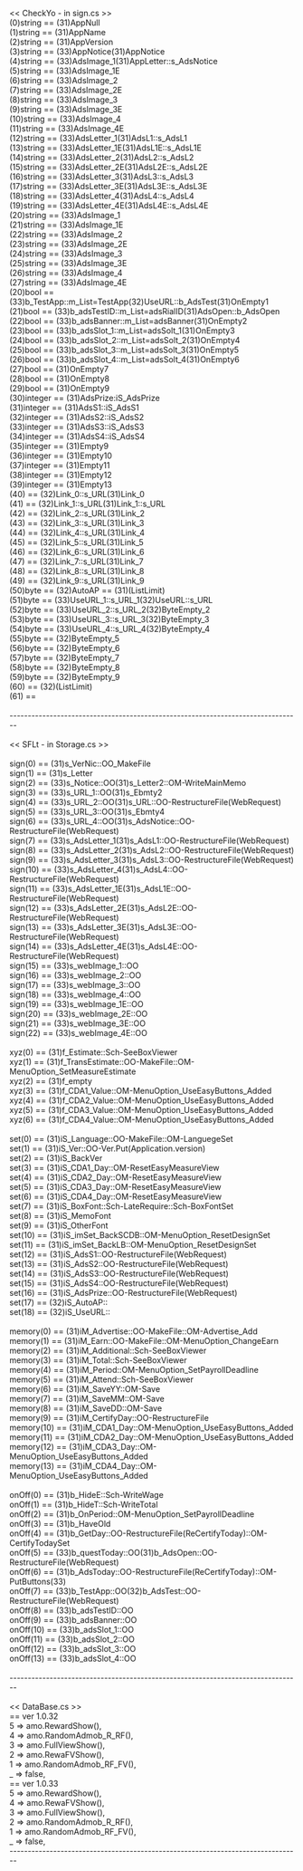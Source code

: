 << CheckYo - in sign.cs >>
<br>(0)string == (31)AppNull
<br>(1)string == (31)AppName
<br>(2)string == (31)AppVersion
<br>(3)string == (33)AppNotice(31)AppNotice
<br>(4)string == (33)AdsImage_1(31)AppLetter::s_AdsNotice
<br>(5)string == (33)AdsImage_1E
<br>(6)string == (33)AdsImage_2
<br>(7)string == (33)AdsImage_2E
<br>(8)string == (33)AdsImage_3
<br>(9)string == (33)AdsImage_3E
<br>(10)string == (33)AdsImage_4
<br>(11)string == (33)AdsImage_4E
<br>(12)string == (33)AdsLetter_1(31)AdsL1::s_AdsL1
<br>(13)string == (33)AdsLetter_1E(31)AdsL1E::s_AdsL1E
<br>(14)string == (33)AdsLetter_2(31)AdsL2::s_AdsL2
<br>(15)string == (33)AdsLetter_2E(31)AdsL2E::s_AdsL2E
<br>(16)string == (33)AdsLetter_3(31)AdsL3::s_AdsL3
<br>(17)string == (33)AdsLetter_3E(31)AdsL3E::s_AdsL3E
<br>(18)string == (33)AdsLetter_4(31)AdsL4::s_AdsL4
<br>(19)string == (33)AdsLetter_4E(31)AdsL4E::s_AdsL4E
<br>(20)string == (33)AdsImage_1
<br>(21)string == (33)AdsImage_1E
<br>(22)string == (33)AdsImage_2
<br>(23)string == (33)AdsImage_2E
<br>(24)string == (33)AdsImage_3
<br>(25)string == (33)AdsImage_3E
<br>(26)string == (33)AdsImage_4
<br>(27)string == (33)AdsImage_4E
<br>(20)bool == (33)b_TestApp::m_List=TestApp(32)UseURL::b_AdsTest(31)OnEmpty1
<br>(21)bool == (33)b_adsTestID::m_List=adsRialID(31)AdsOpen::b_AdsOpen
<br>(22)bool == (33)b_adsBanner::m_List=adsBanner(31)OnEmpty2
<br>(23)bool == (33)b_adsSlot_1::m_List=adsSolt_1(31)OnEmpty3
<br>(24)bool == (33)b_adsSlot_2::m_List=adsSolt_2(31)OnEmpty4
<br>(25)bool == (33)b_adsSlot_3::m_List=adsSolt_3(31)OnEmpty5
<br>(26)bool == (33)b_adsSlot_4::m_List=adsSolt_4(31)OnEmpty6
<br>(27)bool == (31)OnEmpty7
<br>(28)bool == (31)OnEmpty8
<br>(29)bool == (31)OnEmpty9
<br>(30)integer == (31)AdsPrize:iS_AdsPrize
<br>(31)integer == (31)AdsS1::iS_AdsS1
<br>(32)integer == (31)AdsS2::iS_AdsS2
<br>(33)integer == (31)AdsS3::iS_AdsS3
<br>(34)integer == (31)AdsS4::iS_AdsS4
<br>(35)integer == (31)Empty9
<br>(36)integer == (31)Empty10
<br>(37)integer == (31)Empty11
<br>(38)integer == (31)Empty12
<br>(39)integer == (31)Empty13
<br>(40) == (32)Link_0::s_URL(31)Link_0
<br>(41) == (32)Link_1::s_URL(31)Link_1::s_URL
<br>(42) == (32)Link_2::s_URL(31)Link_2
<br>(43) == (32)Link_3::s_URL(31)Link_3
<br>(44) == (32)Link_4::s_URL(31)Link_4
<br>(45) == (32)Link_5::s_URL(31)Link_5
<br>(46) == (32)Link_6::s_URL(31)Link_6
<br>(47) == (32)Link_7::s_URL(31)Link_7
<br>(48) == (32)Link_8::s_URL(31)Link_8
<br>(49) == (32)Link_9::s_URL(31)Link_9
<br>(50)byte == (32)AutoAP == (31)(ListLimit)
<br>(51)byte == (33)UseURL_1::s_URL_1(32)UseURL::s_URL
<br>(52)byte == (33)UseURL_2::s_URL_2(32)ByteEmpty_2
<br>(53)byte == (33)UseURL_3::s_URL_3(32)ByteEmpty_3
<br>(54)byte == (33)UseURL_4::s_URL_4(32)ByteEmpty_4
<br>(55)byte == (32)ByteEmpty_5
<br>(56)byte == (32)ByteEmpty_6
<br>(57)byte == (32)ByteEmpty_7
<br>(58)byte == (32)ByteEmpty_8
<br>(59)byte == (32)ByteEmpty_9
<br>(60) == (32)(ListLimit)
<br>(61) == 
<br>
<br>--------------------------------------------------------------------------------
<br>
<br><< SFLt - in Storage.cs >>
<br>
<br>sign(0) == (31)s_VerNic::OO_MakeFile
<br>sign(1) == (31)s_Letter
<br>sign(2) == (33)s_Notice::OO(31)s_Letter2::OM-WriteMainMemo
<br>sign(3) == (33)s_URL_1::OO(31)s_Ebmty2
<br>sign(4) == (33)s_URL_2::OO(31)s_URL::OO-RestructureFile(WebRequest)
<br>sign(5) == (33)s_URL_3::OO(31)s_Ebmty4
<br>sign(6) == (33)s_URL_4::OO(31)s_AdsNotice::OO-RestructureFile(WebRequest)
<br>sign(7) == (33)s_AdsLetter_1(31)s_AdsL1::OO-RestructureFile(WebRequest)
<br>sign(8) == (33)s_AdsLetter_2(31)s_AdsL2::OO-RestructureFile(WebRequest)
<br>sign(9) == (33)s_AdsLetter_3(31)s_AdsL3::OO-RestructureFile(WebRequest)
<br>sign(10) == (33)s_AdsLetter_4(31)s_AdsL4::OO-RestructureFile(WebRequest)
<br>sign(11) == (33)s_AdsLetter_1E(31)s_AdsL1E::OO-RestructureFile(WebRequest)
<br>sign(12) == (33)s_AdsLetter_2E(31)s_AdsL2E::OO-RestructureFile(WebRequest)
<br>sign(13) == (33)s_AdsLetter_3E(31)s_AdsL3E::OO-RestructureFile(WebRequest)
<br>sign(14) == (33)s_AdsLetter_4E(31)s_AdsL4E::OO-RestructureFile(WebRequest)
<br>sign(15) == (33)s_webImage_1::OO
<br>sign(16) == (33)s_webImage_2::OO
<br>sign(17) == (33)s_webImage_3::OO
<br>sign(18) == (33)s_webImage_4::OO
<br>sign(19) == (33)s_webImage_1E::OO
<br>sign(20) == (33)s_webImage_2E::OO
<br>sign(21) == (33)s_webImage_3E::OO
<br>sign(22) == (33)s_webImage_4E::OO
<br>
<br>xyz(0) == (31)f_Estimate::Sch-SeeBoxViewer
<br>xyz(1) == (31)f_TransEstimate::OO-MakeFile::OM-MenuOption_SetMeasureEstimate
<br>xyz(2) == (31)f_empty
<br>xyz(3) == (31)f_CDA1_Value::OM-MenuOption_UseEasyButtons_Added
<br>xyz(4) == (31)f_CDA2_Value::OM-MenuOption_UseEasyButtons_Added
<br>xyz(5) == (31)f_CDA3_Value::OM-MenuOption_UseEasyButtons_Added
<br>xyz(6) == (31)f_CDA4_Value::OM-MenuOption_UseEasyButtons_Added
<br>
<br>set(0) == (31)iS_Language::OO-MakeFile::OM-LanguegeSet
<br>set(1) == (31)iS_Ver::OO-Ver.Put(Application.version)
<br>set(2) == (31)iS_BackVer
<br>set(3) == (31)iS_CDA1_Day::OM-ResetEasyMeasureView
<br>set(4) == (31)iS_CDA2_Day::OM-ResetEasyMeasureView
<br>set(5) == (31)iS_CDA3_Day::OM-ResetEasyMeasureView
<br>set(6) == (31)iS_CDA4_Day::OM-ResetEasyMeasureView
<br>set(7) == (31)iS_BoxFont::Sch-LateRequire::Sch-BoxFontSet
<br>set(8) == (31)iS_MemoFont
<br>set(9) == (31)iS_OtherFont
<br>set(10) == (31)iS_imSet_BackSCDB::OM-MenuOption_ResetDesignSet
<br>set(11) == (31)iS_imSet_BackLB::OM-MenuOption_ResetDesignSet
<br>set(12) == (31)iS_AdsS1::OO-RestructureFile(WebRequest)
<br>set(13) == (31)iS_AdsS2::OO-RestructureFile(WebRequest)
<br>set(14) == (31)iS_AdsS3::OO-RestructureFile(WebRequest)
<br>set(15) == (31)iS_AdsS4::OO-RestructureFile(WebRequest)
<br>set(16) == (31)iS_AdsPrize::OO-RestructureFile(WebRequest)
<br>set(17) == (32)iS_AutoAP::
<br>set(18) == (32)iS_UseURL::
<br>
<br>memory(0) == (31)iM_Advertise::OO-MakeFile::OM-Advertise_Add
<br>memory(1) == (31)iM_Earn::OO-MakeFile::OM-MenuOption_ChangeEarn
<br>memory(2) == (31)iM_Additional::Sch-SeeBoxViewer
<br>memory(3) == (31)iM_Total::Sch-SeeBoxViewer
<br>memory(4) == (31)iM_Period::OM-MenuOption_SetPayrollDeadline
<br>memory(5) == (31)iM_Attend::Sch-SeeBoxViewer
<br>memory(6) == (31)iM_SaveYY::OM-Save
<br>memory(7) == (31)iM_SaveMM::OM-Save
<br>memory(8) == (31)iM_SaveDD::OM-Save
<br>memory(9) == (31)iM_CertifyDay::OO-RestructureFile
<br>memory(10) == (31)iM_CDA1_Day::OM-MenuOption_UseEasyButtons_Added
<br>memory(11) == (31)iM_CDA2_Day::OM-MenuOption_UseEasyButtons_Added
<br>memory(12) == (31)iM_CDA3_Day::OM-MenuOption_UseEasyButtons_Added
<br>memory(13) == (31)iM_CDA4_Day::OM-MenuOption_UseEasyButtons_Added
<br>
<br>onOff(0) == (31)b_HideE::Sch-WriteWage
<br>onOff(1) == (31)b_HideT::Sch-WriteTotal
<br>onOff(2) == (31)b_OnPeriod::OM-MenuOption_SetPayrollDeadline
<br>onOff(3) == (31)b_HaveOld
<br>onOff(4) == (31)b_GetDay::OO-RestructureFile(ReCertifyToday)::OM-CertifyTodaySet
<br>onOff(5) == (33)b_questToday::OO(31)b_AdsOpen::OO-RestructureFile(WebRequest)
<br>onOff(6) == (31)b_AdsToday::OO-RestructureFile(ReCertifyToday)::OM-PutButtons(33)
<br>onOff(7) == (33)b_TestApp::OO(32)b_AdsTest::OO-RestructureFile(WebRequest)
<br>onOff(8) == (33)b_adsTestID::OO
<br>onOff(9) == (33)b_adsBanner::OO
<br>onOff(10) == (33)b_adsSlot_1::OO
<br>onOff(11) == (33)b_adsSlot_2::OO
<br>onOff(12) == (33)b_adsSlot_3::OO
<br>onOff(13) == (33)b_adsSlot_4::OO
<br>
<br>--------------------------------------------------------------------------------
<br>
<br><< DataBase.cs >>
<br> == ver 1.0.32
<br>  5 => amo.RewardShow(),
<br>  4 => amo.RandomAdmob_R_RF(),
<br>  3 => amo.FullViewShow(),
<br>  2 => amo.RewaFVShow(),
<br>  1 => amo.RandomAdmob_RF_FV(),
<br>  _ => false,
<br> == ver 1.0.33
<br>  5 => amo.RewardShow(),
<br>  4 => amo.RewaFVShow(),
<br>  3 => amo.FullViewShow(),
<br>  2 => amo.RandomAdmob_R_RF(),
<br>  1 => amo.RandomAdmob_RF_FV(),
<br>  _ => false,
<br>--------------------------------------------------------------------------------
